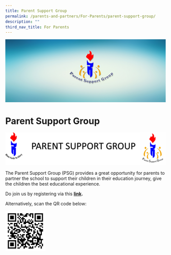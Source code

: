 ```yaml
---
title: Parent Support Group
permalink: /parents-and-partners/For-Parents/parent-support-group/
description: ""
third_nav_title: For Parents
---
```

![](/images/2018-Banner_PSG-header.jpg)

# **Parent Support Group**

![](/images/PSG-1024x206.png)

The Parent Support Group (PSG) provides a great opportunity for parents to partner the school to support their children in their education journey, give the children the best educational experience.

Do join us by registering via this **[link](https://forms.gle/osqwqBwsAHDpzpsW7).**

Alternatively, scan the QR code below:

<img src="/images/QRCODEPSG.png" 
     style="width:25%">
